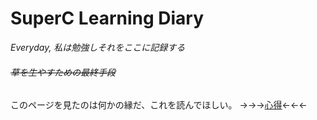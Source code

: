 # SuperC Learning Diary
*Everyday, 私は勉強しそれをここに記録する*
###### ~~草を生やすための最終手段~~

このページを見たのは何かの縁だ、これを読んでほしい。 
->->->[心得](https://github.com/SuperConsole/SuperC-Learning-Diary/blob/master/KOKOROE.md)<-<-<-


